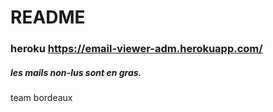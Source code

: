 # README

### heroku https://email-viewer-adm.herokuapp.com/
##### les mails non-lus sont en gras.

team bordeaux
